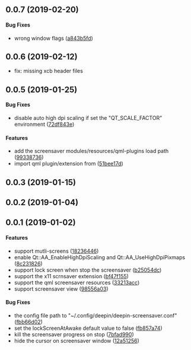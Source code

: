 <a name="0.0.7"></a>
## 0.0.7 (2019-02-20)


#### Bug Fixes

*   wrong window flags ([a843b5fd](https://github.com/linuxdeepin/deepin-screensaver/commit/a843b5fd2487a0bf571136ebefe4681bd1d05fc8))



<a name="0.0.6"></a>
## 0.0.6 (2019-02-12)

*  fix: missing xcb header files

## 0.0.5 (2019-01-25)


#### Bug Fixes

*   disable auto high dpi scaling if set the "QT_SCALE_FACTOR" environment ([72df843e](https://github.com/linuxdeepin/deepin-screensaver/commit/72df843e2f5781ad3dd391120571076566aae835))

#### Features

*   add the screensaver modules/resources/qml-plugins load path ([99338736](https://github.com/linuxdeepin/deepin-screensaver/commit/993387364dda159ec141662290b69cd84447bd94))
*   import qml plugin/extension from ([51bee17d](https://github.com/linuxdeepin/deepin-screensaver/commit/51bee17d3d0fdb6dbfa3794424f8e8f388fb852c))



<a name="0.0.3"></a>
## 0.0.3 (2019-01-15)




<a name="0.0.2"></a>
## 0.0.2 (2019-01-04)




<a name="0.0.1"></a>
## 0.0.1 (2019-01-02)


#### Features

*   support mutli-screens ([18236446](18236446))
*   enable Qt::AA_EnableHighDpiScaling and Qt::AA_UseHighDpiPixmaps ([8c231826](8c231826))
*   support lock screen when stop the screensaver ([b25054dc](b25054dc))
*   support the x11 scrnsaver extension ([bf47f155](bf47f155))
*   support the qml screensaver resources ([33213acc](33213acc))
*   support screensaver view ([98556a03](98556a03))

#### Bug Fixes

*   the config file path to "~/.config/deepin/deepin-screensaver.conf" ([fbb66d02](fbb66d02))
*   set the lockScreenAtAwake default value to false ([fb857a74](fb857a74))
*   kill the screensaver progress on stop ([7bfad990](7bfad990))
*   hide the cursor on screensaver window ([12a51256](12a51256))



